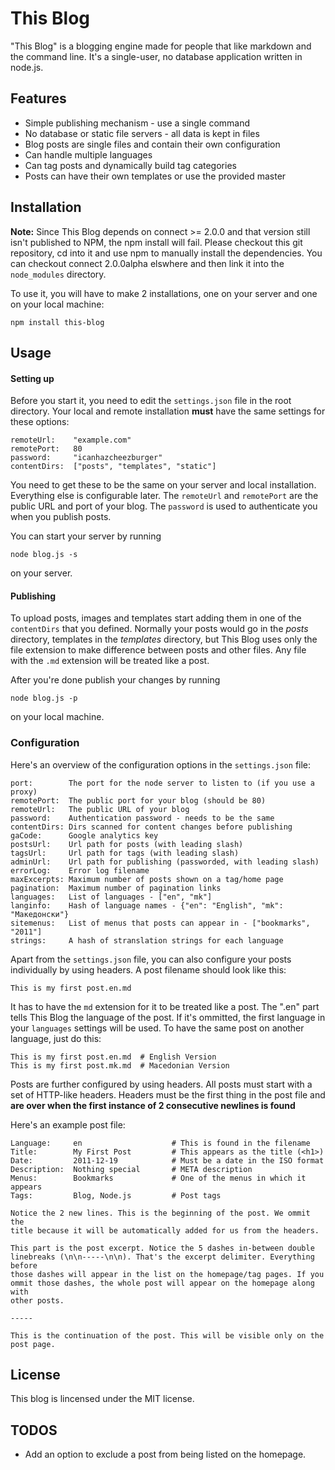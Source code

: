 # This Blog

"This Blog" is a blogging engine made for people that like markdown and the command line. It's a single-user, no database application written in node.js.

## Features

- Simple publishing mechanism - use a single command
- No database or static file servers - all data is kept in files
- Blog posts are single files and contain their own configuration
- Can handle multiple languages
- Can tag posts and dynamically build tag categories
- Posts can have their own templates or use the provided master

## Installation

**Note:** Since This Blog depends on connect >= 2.0.0 and that version still isn't published to NPM, the npm install will fail. Please checkout this git repository, cd into it and use npm to manually install the dependencies. You can checkout connect 2.0.0alpha elswhere and then link it into the `node_modules` directory.

To use it, you will have to make 2 installations, one on your server and one on your local machine:

    npm install this-blog

## Usage

#### Setting up

Before you start it, you need to edit the `settings.json` file in the root directory. Your local and remote installation **must** have the same settings for these options:

    remoteUrl:    "example.com"
    remotePort:   80
    password:     "icanhazcheezburger"
    contentDirs:  ["posts", "templates", "static"]
    
You need to get these to be the same on your server and local installation. Everything else is configurable later. The `remoteUrl` and `remotePort` are the public URL and port of your blog. The `password` is used to authenticate you when you publish posts.

You can start your server by running 

    node blog.js -s 

on your server.

#### Publishing

To upload posts, images and templates start adding them in one of the `contentDirs` that you defined. Normally your posts would go in the _posts_ directory, templates in the _templates_ directory, but This Blog uses only the file extension to make difference between posts and other files. Any file with the `.md` extension will be treated like a post.

After you're done publish your changes by running 

    node blog.js -p 
    
on your local machine.
    
### Configuration

Here's an overview of the configuration options in the `settings.json` file:

    port:        The port for the node server to listen to (if you use a proxy)
    remotePort:  The public port for your blog (should be 80)
    remoteUrl:   The public URL of your blog
    password:    Authentication password - needs to be the same
    contentDirs: Dirs scanned for content changes before publishing
    gaCode:      Google analytics key
    postsUrl:    Url path for posts (with leading slash)
    tagsUrl:     Url path for tags (with leading slash)
    adminUrl:    Url path for publishing (passworded, with leading slash)
    errorLog:    Error log filename 
    maxExcerpts: Maximum number of posts shown on a tag/home page
    pagination:  Maximum number of pagination links
    languages:   List of languages - ["en", "mk"]
    langinfo:    Hash of language names - {"en": "English", "mk": "Македонски"}
    sitemenus:   List of menus that posts can appear in - ["bookmarks", "2011"]
    strings:     A hash of stranslation strings for each language

Apart from the `settings.json` file, you can also configure your posts individually by using headers. A post filename should look like this:

    This is my first post.en.md

It has to have the `md` extension for it to be treated like a post. The ".en" part tells This Blog the language of the post. If it's ommitted, the first language in your `languages` settings will be used. To have the same post on another language, just do this:
  
    This is my first post.en.md  # English Version
    This is my first post.mk.md  # Macedonian Version

Posts are further configured by using headers. All posts must start with a set of HTTP-like headers. Headers must be the first thing in the post file and **are over when the first instance of 2 consecutive newlines is found**

Here's an example post file:

    Language:     en                    # This is found in the filename 
    Title:        My First Post         # This appears as the title (<h1>)
    Date:         2011-12-19            # Must be a date in the ISO format
    Description:  Nothing special       # META description
    Menus:        Bookmarks             # One of the menus in which it appears
    Tags:         Blog, Node.js         # Post tags

    Notice the 2 new lines. This is the beginning of the post. We ommit the
    title because it will be automatically added for us from the headers.
    
    This part is the post excerpt. Notice the 5 dashes in-between double 
    linebreaks (\n\n-----\n\n). That's the excerpt delimiter. Everything before
    those dashes will appear in the list on the homepage/tag pages. If you
    ommit those dashes, the whole post will appear on the homepage along with
    other posts.

    -----

    This is the continuation of the post. This will be visible only on the
    post page.

## License

This blog is lincensed under the MIT license.


## TODOS

- Add an option to exclude a post from being listed on the homepage.
